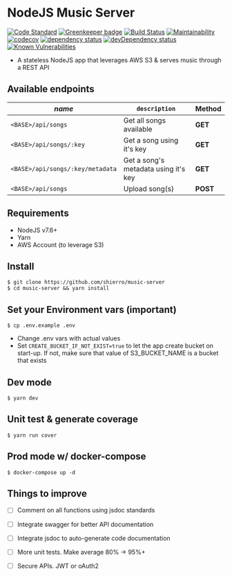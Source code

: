 # NodeJS Music Server

[![Code Standard](https://camo.githubusercontent.com/1c5c800fbdabc79cfaca8c90dd47022a5b5c7486/68747470733a2f2f696d672e736869656c64732e696f2f62616467652f636f64652532307374796c652d616972626e622d627269676874677265656e2e7376673f7374796c653d666c61742d737175617265)](https://github.com/airbnb/javascript)
[![Greenkeeper badge](https://badges.greenkeeper.io/shierro/music-server.svg)](https://greenkeeper.io/)
[![Build Status](https://travis-ci.org/shierro/music-server.svg?branch=master)](https://travis-ci.org/shierro/music-server)
[![Maintainability](https://api.codeclimate.com/v1/badges/a6fbd06ef529c7af570f/maintainability)](https://codeclimate.com/github/shierro/music-server/maintainability)
[![codecov](https://codecov.io/gh/shierro/music-server/branch/master/graph/badge.svg)](https://codecov.io/gh/shierro/music-server)
[![dependency status](https://david-dm.org/shierro/music-server/status.svg)](https://david-dm.org/shierro/music-server/status.svg)
[![devDependency status](https://david-dm.org/shierro/music-server/dev-status.svg)](https://david-dm.org/shierro/music-server/dev-status.svg)
[![Known Vulnerabilities](https://snyk.io/test/github/shierro/music-server/badge.svg)](https://snyk.io/test/github/shierro/music-server)

- A stateless NodeJS app that leverages AWS S3 & serves music through a REST API

## Available endpoints
*name* | `description` |  Method |   
--- | --- | --- | 
`<BASE>/api/songs` | Get all songs available | **GET**
`<BASE>/api/songs/:key` | Get a song using it's key | **GET**
`<BASE>/api/songs/:key/metadata` | Get a song's metadata using it's key | **GET**
`<BASE>/api/songs` | Upload song(s) | **POST**

## Requirements
 - NodeJS v7.6+
 - Yarn
 - AWS Account (to leverage S3)

## Install
```
$ git clone https://github.com/shierro/music-server
$ cd music-server && yarn install
```

## Set your Environment vars (important)
```
$ cp .env.example .env
```
- Change .env vars with actual values
- Set `CREATE_BUCKET_IF_NOT_EXIST=true` to let the app create bucket on start-up. If not, make sure that value of S3_BUCKET_NAME is a bucket that exists

## Dev mode
```
$ yarn dev
```

## Unit test & generate coverage
```
$ yarn run cover
```

## Prod mode w/ docker-compose
```
$ docker-compose up -d
```

## Things to improve
- [ ] Comment on all functions using jsdoc standards
- [ ] Integrate swagger for better API documentation
- [ ] Integrate jsdoc to auto-generate code documentation
- [ ] More unit tests. Make average 80% -> 95%+
- [ ] Secure APIs. JWT or oAuth2

